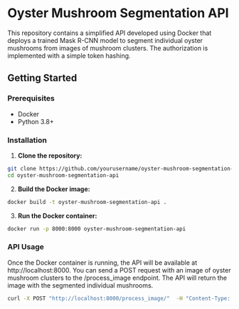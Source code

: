 # Oyster Mushroom Segmentation API

This repository contains a simplified API developed using Docker that deploys a trained Mask R-CNN model to segment individual oyster mushrooms from images of mushroom clusters. The authorization is implemented with a simple token hashing.

## Getting Started
### Prerequisites
- Docker
- Python 3.8+

### Installation

1. **Clone the repository:**
```bash
git clone https://github.com/yourusername/oyster-mushroom-segmentation-api.git
cd oyster-mushroom-segmentation-api
```
2. **Build the Docker image:**
```bash
docker build -t oyster-mushroom-segmentation-api .
```
3. **Run the Docker container:**
```bash
docker run -p 8000:8000 oyster-mushroom-segmentation-api
```
### API Usage
Once the Docker container is running, the API will be available at http://localhost:8000. You can send a POST request with an image of oyster mushroom clusters to the /process_image endpoint. The API will return the image with the segmented individual mushrooms.

```bash
curl -X POST "http://localhost:8000/process_image/"  -H "Content-Type: application/x-www-form-urlencoded" -d "ADD_A_VALID_URL_TO_AN_IMAGE"  -d "token=mushnomics_ucd" --output ./output.jpg
```

